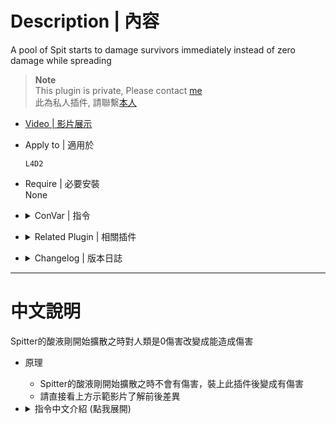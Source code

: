 # Description | 內容
A pool of Spit starts to damage survivors immediately instead of zero damage while spreading

> __Note__ <br/>
This plugin is private, Please contact [me](https://github.com/fbef0102/Game-Private_Plugin#私人插件列表-private-plugins-list)<br/>
此為私人插件, 請聯繫[本人](https://github.com/fbef0102/Game-Private_Plugin#私人插件列表-private-plugins-list)

* [Video | 影片展示](https://youtu.be/pLS2BFyePIc)

* Apply to | 適用於
	```
	L4D2
	```

* Require | 必要安裝
<br>None

* <details><summary>ConVar | 指令</summary>

	* cfg/sourcemod/l4d2_spitter_spit_hell.cfg
		```php
		// 0=Plugin off, 1=Plugin on.
		l4d2_spitter_spit_hell_enable "1"
		```
</details>

* <details><summary>Related Plugin | 相關插件</summary>

	1. [Spitter Extra Projectiles by Marttt](https://forums.alliedmods.net/showthread.php?t=331085): Allow spitters to spit more than a single projectile at once
		> Spitter可以一次吐多個酸液
</details>

* <details><summary>Changelog | 版本日誌</summary>

	* v1.0 (2023-3-30)
		* Initial Release
</details>

- - - -
# 中文說明
Spitter的酸液剛開始擴散之時對人類是0傷害改變成能造成傷害

* 原理
	* Spitter的酸液剛開始擴散之時不會有傷害，裝上此插件後變成有傷害
	* 請直接看上方示範影片了解前後差異

* <details><summary>指令中文介紹 (點我展開)</summary>

	* cfg/sourcemod/l4d2_spitter_spit_hell.cfg
		```php
		// 0=關閉插件, 1=啟動插件
		l4d2_spitter_spit_hell_enable "1"
		```
</details>